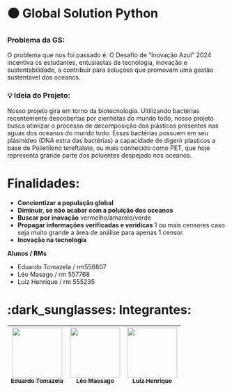 # :black_circle: Global Solution Python
<h3> 
  Problema da GS:
</h3>
O problema que nos foi passado é: O Desafio de “Inovação Azul” 2024 incentiva os estudantes, entusiastas de tecnologia, inovação e sustentabilidade, a contribuir para soluções que promovam uma gestão sustentável dos oceanos.


<h3> 
  💡 Ideia do Projeto:
</h3>



Nosso projeto gira em torno da biotecnologia. Ultilizando bactérias recentemente descobertas por cientistas do mundo todo, nosso projeto busca otimizar o processo de decomposição dos plásticos presentes nas aguas dos oceanos do mundo todo.
Essas bactérias possuem em seu plásmideo (DNA extra das bactérias) a capacidade de digerir plasticos a base de Polietileno tereftalato, ou mais conhecido como PET, que hoje representa grande parte dos poluentes despejado nos oceanos.



# Finalidades:



- **Concientizar a população global** 
- **Diminuir, se não acabar com a poluição dos oceanos**
- **Buscar por inovação** vermelho/amarelo/verde
- **Propagar informações verificadas e veridicas** 1 ou mais censores caso seja muito grande a área de análise para apenas 1 censor.
- **Inovação na tecnologia**


**Alunos / RMs**
- Eduardo Tomazela / rm556807
- Léo Masago / rm 557768
- Luiz Henrique / rm 555235





<h1>
  :dark_sunglasses: Integrantes:
</h1>

| [<img loading="lazy" src="https://avatars.githubusercontent.com/u/161898042?v=4" width=115><br><sub>Eduardo Tomazela</sub>](https://github.com/du-ntomazela) |  [<img loading="lazy" src="https://avatars.githubusercontent.com/u/101646035?v=4" width=115><br><sub>Léo Massago</sub>](https://github.com/LeoMasago) |  [<img loading="lazy" src="https://avatars.githubusercontent.com/u/162758896?v=4" width=115><br><sub>Luiz Henrique</sub>](https://github.com/LhenriqueTech)
| :---: | :---: | :---: |
